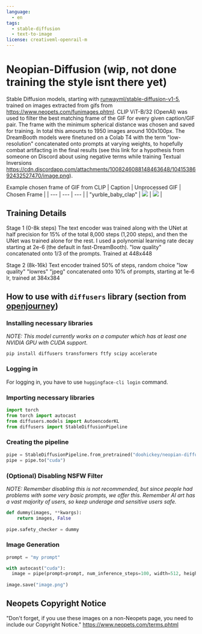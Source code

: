 ```yaml
---
language:
  - en
tags:
  - stable-diffusion
  - text-to-image
license: creativeml-openrail-m
---
```


# Neopian-Diffusion (wip, not done training the style isnt there yet)

Stable Diffusion models, starting with [runwayml/stable-diffusion-v1-5](https://huggingface.co/runwayml/stable-diffusion-v1-5), trained on images extracted from gifs from https://www.neopets.com/funimages.phtml. CLIP ViT-B/32 (OpenAI) was used to filter the best matching frame of the GIF for every given caption/GIF pair. The frame with the minimum spherical distance was chosen and saved for training. In total this amounts to 1950 images around 100x100px. The DreamBooth models were finetuned on a Colab T4 with the term "low-resolution" concatenated onto prompts at varying weights, to hopefully combat artifacting in the final results (see this link for a hypothesis from someone on Discord about using negative terms while training Textual Inversions https://cdn.discordapp.com/attachments/1008246088148463648/1041538692432527470/image.png).

Example chosen frame of GIF from CLIP
| Caption | Unprocessed GIF | Chosen Frame |
| --- | --- | --- |
| "yurble_baby_clap" | ![](https://images.neopets.com/template_images/yurble_baby_clap.gif) | ![](https://cdn.discordapp.com/attachments/1010693530181718146/1043310485413576794/yurble_baby_clap.jpg) |

## Training Details

Stage 1 (0-8k steps) The text encoder was trained along with the UNet at half precision for 15% of the total 8,000 steps (1,200 steps), and then the UNet was trained alone for the rest. I used a polynomial learning rate decay starting at 2e-6 (the default in fast-DreamBooth). "low quality" concatenated onto 1/3 of the prompts. Trained at 448x448

Stage 2 (8k-16k) Text encoder trained 50% of steps, random choice "low quality" "lowres" "jpeg" concatenated onto 10% of prompts, starting at 1e-6 lr, trained at 384x384

## How to use with `diffusers` library (section from [openjourney](https://huggingface.co/openjourney/openjourney))

### Installing necessary libraries

_NOTE: This model currently works on a computer which has at least one NVIDIA GPU with CUDA support_. 

```
pip install diffusers transformers ftfy scipy accelerate
```

### Logging in

For logging in, you have to use `huggingface-cli login` command. 

### Importing necessary libraries

```python
import torch
from torch import autocast
from diffusers.models import AutoencoderKL
from diffusers import StableDiffusionPipeline
```

### Creating the pipeline 

```python
pipe = StableDiffusionPipeline.from_pretrained("doohickey/neopian-diffusion", use_auth_token=True)
pipe = pipe.to("cuda")
```

### (Optional) Disabling NSFW Filter

_NOTE: Remember disabling this is not recommended, but since people had problems with some very basic prompts, we offer this. Remember AI art has a vast majority of users, so keep underage and sensitive users safe._

```python
def dummy(images, **kwargs): 
	return images, False
			
pipe.safety_checker = dummy
```

### Image Generation

```python
prompt = "my prompt"

with autocast("cuda"):
  image = pipe(prompt=prompt, num_inference_steps=100, width=512, height=512, guidance_scale=15).images[0]
  
image.save("image.png")
```

## Neopets Copyright Notice
"Don't forget, if you use these images on a non-Neopets page, you need to include our Copyright Notice." https://www.neopets.com/terms.phtml